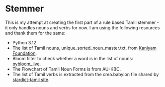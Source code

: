 # Stemmer
This is my attempt at creating the first part of a rule based Tamil stemmer - it only handles nouns and verbs for now. I am using the following resources and thank them for the same:
 - Python 3.12
 - The list of Tamil nouns, unique_sorted_noun_master.txt, from [Kaniyam Foundation](https://github.com/KaniyamFoundation/all_tamil_nouns).
 - Bloom filter to check whether a word is in the list of nouns: [pybloom_live](https://github.com/joseph-fox/python-bloomfilter).
 - The Flowchart of Tamil Noun Forms is from AU-KBC.
 - The list of Tamil verbs is extracted from the crea.babylon file shared by [stardict-tamil site](https://github.com/indic-dict/stardict-tamil).
